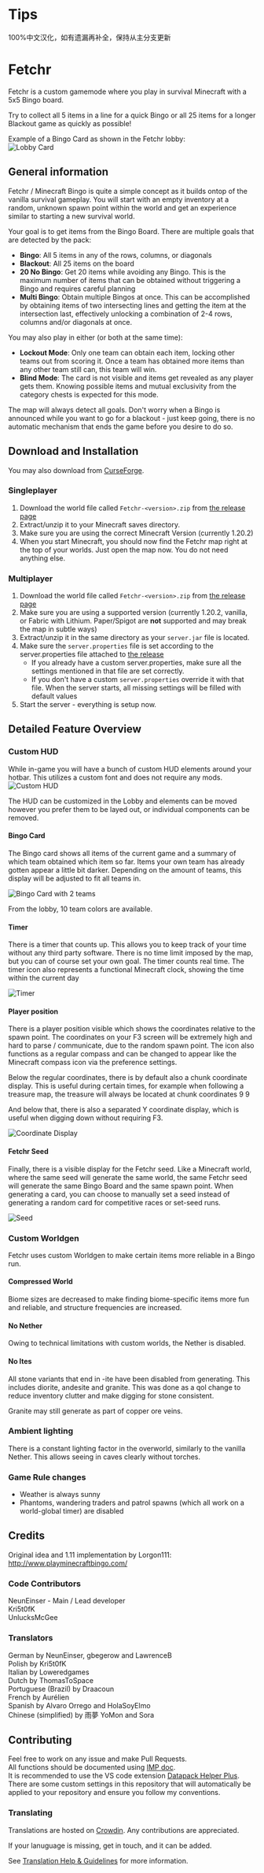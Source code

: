 # Tips
100%中文汉化，如有遗漏再补全，保持从主分支更新

# Fetchr
Fetchr is a custom gamemode where you play in survival Minecraft with a 5x5 Bingo board.

Try to collect all 5 items in a line for a quick Bingo or all 25 items for a longer Blackout game as quickly as possible!

Example of a Bingo Card as shown in the Fetchr lobby:  
![Lobby Card](screenshots/Lobby%20Card.png)

## General information

Fetchr / Minecraft Bingo is quite a simple concept as it builds ontop of the vanilla survival gameplay. You will start with an empty inventory at a random, unknown spawn point within the world and get an experience similar to starting a new survival world.

Your goal is to get items from the Bingo Board. There are multiple goals that are detected by the pack:

- **Bingo**: All 5 items in any of the rows, columns, or diagonals
- **Blackout**: All 25 items on the board
- **20 No Bingo**: Get 20 items while avoiding any Bingo. This is the maximum number of items that can be obtained without triggering a Bingo and requires careful planning
- **Multi Bingo**: Obtain multiple Bingos at once. This can be accomplished by obtaining items of two intersecting lines and getting the item at the intersection last, effectively unlocking a combination of 2-4 rows, columns and/or diagonals at once.

You may also play in either (or both at the same time):
- **Lockout Mode**: Only one team can obtain each item, locking other teams out from scoring it. Once a team has obtained more items than any other team still can, this team will win.
- **Blind Mode**: The card is not visible and items get revealed as any player gets them. Knowing possible items and mutual exclusivity from the category chests is expected for this mode.

The map will always detect all goals. Don't worry when a Bingo is announced while you want to go for a blackout - just keep going, there is no automatic mechanism that ends the game before you desire to do so.

## Download and Installation

You may also download from [CurseForge](https://www.curseforge.com/minecraft/worlds/fetchr).  

### Singleplayer
1. Download the world file called `Fetchr-<version>.zip` from [the release page](https://github.com/NeunEinser/bingo/releases/latest)
2. Extract/unzip it to your Minecraft saves directory.
3. Make sure you are using the correct Minecraft Version (currently 1.20.2)
4. When you start Minecraft, you should now find the Fetchr map right at the top of your worlds. Just open the map now. You do not need anything else.

### Multiplayer
1. Download the world file called `Fetchr-<version>.zip` from [the release page](https://github.com/NeunEinser/bingo/releases/latest)
2. Make sure you are using a supported version (currently 1.20.2, vanilla, or Fabric with Lithium. Paper/Spigot are **not** supported and may break the map in subtle ways)
2. Extract/unzip it in the same directory as your `server.jar` file is located.
3. Make sure the `server.properties` file is set according to the server.properties file attached to [the release](https://github.com/NeunEinser/bingo/releases/latest)
   - If you already have a custom server.properties, make sure all the settings mentioned in that file are set correctly.
   - If you don't have a custom `server.properties` override it with that file. When the server starts, all missing settings will be filled with default values
5. Start the server - everything is setup now.

## Detailed Feature Overview

### Custom HUD

While in-game you will have a bunch of custom HUD elements around your hotbar. This utilizes a custom font and does not require any mods.
![Custom HUD](screenshots/HUD.png)

The HUD can be customized in the Lobby and elements can be moved however you prefer them to be layed out, or individual components can be removed.


#### Bingo Card

The Bingo card shows all items of the current game and a summary of which team obtained which item so far. Items your own team has already gotten appear a little bit darker. Depending on the amount of teams, this display will be adjusted to fit all teams in.

![Bingo Card with 2 teams](screenshots/Bingo%20Card%20MP.png)

From the lobby, 10 team colors are available.


#### Timer

There is a timer that counts up. This allows you to keep track of your time without any third party software. There is no time limit imposed by the map, but you can of course set your own goal. The timer counts real time. The timer icon also represents a functional Minecraft clock, showing the time within the current day

![Timer](screenshots/Timer.png)


#### Player position

There is a player position visible which shows the coordinates relative to the spawn point. The coordinates on your F3 screen will be extremely high and hard to parse / communicate, due to the random spawn point. The icon also functions as a regular compass and can be changed to appear like the Minecraft compass icon via the preference settings.

Below the regular coordinates, there is by default also a chunk coordinate display. This is useful during certain times, for example when following a treasure map, the treasure will always be located at chunk coordinates 9 9

And below that, there is also a separated Y coordinate display, which is useful when digging down without requiring F3.

![Coordinate Display](screenshots/Coordinates.png)

#### Fetchr Seed

Finally, there is a visible display for the Fetchr seed. Like a Minecraft world, where the same seed will generate the same world, the same Fetchr seed will generate the same Bingo Board and the same spawn point. When generating a card, you can choose to manually set a seed instead of generating a random card for competitive races or set-seed runs.

![Seed](screenshots/Seed.png)


### Custom Worldgen

Fetchr uses custom Worldgen to make certain items more reliable in a Bingo run.


#### Compressed World

Biome sizes are decreased to make finding biome-specific items more fun and reliable, and structure frequencies are increased.

#### No Nether

Owing to technical limitations with custom worlds, the Nether is disabled.

#### No Ites

All stone variants that end in -ite have been disabled from generating. This includes diorite, andesite and granite. This was done as a qol change to reduce inventory clutter and make digging for stone consistent.

Granite may still generate as part of copper ore veins.

### Ambient lighting

There is a constant lighting factor in the overworld, similarly to the vanilla Nether. This allows seeing in caves clearly without torches.

### Game Rule changes

- Weather is always sunny
- Phantoms, wandering traders and patrol spawns (which all work on a world-global timer) are disabled

## Credits

Original idea and 1.11 implementation by Lorgon111: http://www.playminecraftbingo.com/


### Code Contributors

NeunEinser - Main / Lead developer  
Kri5t0fK  
UnlucksMcGee


### Translators

German by NeunEinser, gbegerow and LawrenceB  
Polish by Kri5t0fK  
Italian by Loweredgames  
Dutch by ThomasToSpace  
Portuguese (Brazil) by Draacoun  
French by Aurélien  
Spanish by Alvaro Orrego and HolaSoyElmo  
Chinese (simplified) by 雨夢 YoMon and Sora

## Contributing

Feel free to work on any issue and make Pull Requests.  
All functions should be documented using [IMP doc](https://github.com/SPYGlassMC/SPYGlass/wiki/IMP-Doc).  
It is recommended to use the VS code extension [Datapack Helper Plus](https://marketplace.visualstudio.com/items?itemName=SPGoding.datapack-language-server). There are some custom settings in this repository that will automatically be applied to your repository and ensure you follow my conventions.

### Translating

Translations are hosted on [Crowdin](https://crowdin.com/project/fetchr). Any contributions are appreciated.

If your lanuguage is missing, get in touch, and it can be added.

See [Translation Help & Guidelines](https://crowdin.com/project/fetchr/discussions/7) for more information.
